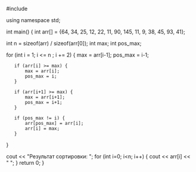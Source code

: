 #include <iostream>

using namespace std;

int main()
{
   int arr[] = {64, 34, 25, 12, 22, 11, 90, 145, 11, 9, 38, 45, 93, 41};
   
   int n = sizeof(arr) / sizeof(arr[0]);
   int max;
   int pos_max;
   
   
   for (int i = 1; i <= n ;  i += 2) {
       max = arr[i-1];
       pos_max = i-1;
       
       if (arr[i] >= max) {
           max = arr[i];
           pos_max = i;
       }
       
       if (arr[i+1] >= max) {
           max = arr[i+1];
           pos_max = i+1;
       }
       
       if (pos_max != i) {
           arr[pos_max] = arr[i];
           arr[i] = max;
       }
       
   }
   
   cout << "Результат сортировки: ";
    for (int i=0; i<n; i++) {
        cout << arr[i] << " ";
    }
    return 0;
}

